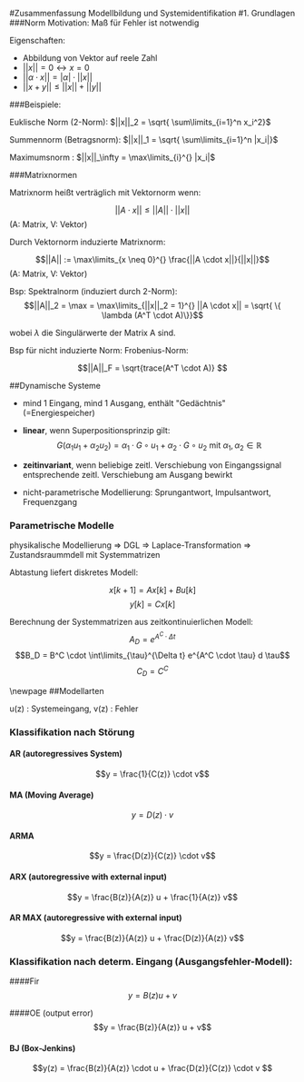 #Zusammenfassung Modellbildung und Systemidentifikation
#1. Grundlagen
###Norm
Motivation: Maß für Fehler ist notwendig

Eigenschaften:

* Abbildung von Vektor auf reele Zahl
* $||x|| = 0 \leftrightarrow x = 0$
* $||\alpha \cdot x|| = |\alpha| \cdot ||x||$
* $||x+y|| \leq  ||x|| +||y||$

###Beispiele:

Euklische Norm (2-Norm): $||x||_2 = \sqrt{ \sum\limits_{i=1}^n x_i^2}$

Summennorm (Betragsnorm): $||x||_1 = \sqrt{ \sum\limits_{i=1}^n |x_i|}$

Maximumsnorm : $||x||_\infty = \max\limits_{i}^{} |x_i|$

###Matrixnormen

Matrixnorm heißt verträglich mit Vektornorm wenn:

$$||A \cdot x|| \leq ||A|| \cdot ||x|| $$ (A: Matrix, V: Vektor)

Durch Vektornorm induzierte Matrixnorm:

$$||A|| :=  \max\limits_{x \neq 0}^{}  \frac{||A \cdot x||}{||x||}$$ (A: Matrix, V: Vektor)

Bsp: Spektralnorm (induziert durch 2-Norm):
$$||A||_2 = \max  = \max\limits_{||x||_2 = 1}^{} ||A \cdot x|| = \sqrt{ \{ \lambda (A^T \cdot A)\}}$$

wobei $\lambda$ die Singulärwerte der Matrix A sind.

Bsp für nicht induzierte Norm: Frobenius-Norm:

$$||A||_F = \sqrt{trace(A^T \cdot A)}  $$

##Dynamische Systeme
* mind 1 Eingang, mind 1 Ausgang, enthält "Gedächtnis" (=Energiespeicher)
* **linear**, wenn Superpositionsprinzip gilt:
$$ G(\alpha_1 u_1 + \alpha_2 u_2 ) = \alpha_1 \cdot G \circ u_1 + \alpha_2 \cdot G \circ u_2 \text{ mit } \alpha_1, \alpha_2 \in \mathbb{R} $$
* **zeitinvariant**, wenn beliebige zeitl. Verschiebung von Eingangssignal entsprechende zeitl. Verschiebung am Ausgang bewirkt

* nicht-parametrische Modellierung: Sprungantwort, Impulsantwort, Frequenzgang

### Parametrische Modelle
physikalische Modellierung => DGL => Laplace-Transformation => Zustandsraummdell mit Systemmatrizen

Abtastung liefert diskretes Modell:

$$x[k+1] = A x[k] + B u[k]$$
$$y[k]= C x[k]$$

Berechnung der Systemmatrizen aus zeitkontinuierlichen Modell:
$$A_D = e^{A^C \cdot \Delta t}$$
$$B_D = B^C \cdot \int\limits_{\tau}^{\Delta t} e^{A^C \cdot \tau} d \tau$$
$$C_D = C^C$$

\newpage
##Modellarten

u(z) : Systemeingang,
v(z) : Fehler

### Klassifikation nach Störung

#### AR (autoregressives System)
$$y = \frac{1}{C(z)} \cdot v$$

#### MA (Moving Average)
$$y = D(z) \cdot v$$

#### ARMA
$$y = \frac{D(z)}{C(z)} \cdot v$$


#### ARX (autoregressive with external input)
$$y = \frac{B(z)}{A(z)} u + \frac{1}{A(z)} v$$

#### AR MAX (autoregressive with external input)
$$y = \frac{B(z)}{A(z)} u + \frac{D(z)}{A(z)} v$$

### Klassifikation nach determ. Eingang (Ausgangsfehler-Modell):

####Fir
$$y = B(z) u + v$$

####OE (output error)
$$y = \frac{B(z)}{A(z)} u + v$$

#### BJ (Box-Jenkins)
$$y(z) = \frac{B(z)}{A(z)} \cdot u +  \frac{D(z)}{C(z)} \cdot v $$

